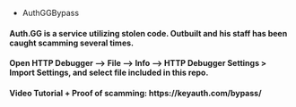 - AuthGGBypass

<h4 align="left"> Auth.GG is a service utilizing stolen code. Outbuilt and his staff has been caught scamming several times. <h4>
<h4 align="left"> Open HTTP Debugger --> File --> Info --> HTTP Debugger Settings > Import Settings, and select file included in this repo. <h4>
<h4 align="left"> Video Tutorial + Proof of scamming: https://keyauth.com/bypass/ <h4>
  
